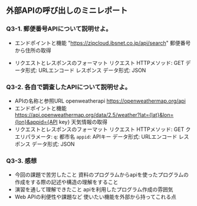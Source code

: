 ## 外部APIの呼び出しのミニレポート
### Q3-1. 郵便番号APIについて説明せよ。
* エンドポイントと機能
"https://zipcloud.ibsnet.co.jp/api/search"
郵便番号から住所の取得

* リクエストとレスポンスのフォーマット
リクエスト
HTTPメソッド: GET
データ形式: URLエンコード
レスポンス
データ形式: JSON
### Q3-2. 各自で調査したAPIについて説明せよ。
* APIの名称と参照URL
openweatherapi
https://openweathermap.org/api
* エンドポイントと機能
https://api.openweathermap.org/data/2.5/weather?lat={lat}&lon={lon}&appid={API key}
天気情報の取得
* リクエストとレスポンスのフォーマット
リクエスト
HTTPメソッド: GET
クエリパラメータ: `q`: 都市名
                `appid`: APIキー
データ形式: URLエンコード
レスポンス
データ形式: JSON

### Q3-3. 感想
* 今回の課題で苦労したこと
資料のプログラムからapiを使ったプログラムの作成をする際の記述や構造の理解をすること
* 演習を通して理解できたこと
apiを利用したプログラム作成の雰囲気
* Web APIの利便性や課題など
使いたい機能を外部から持ってこれる点

